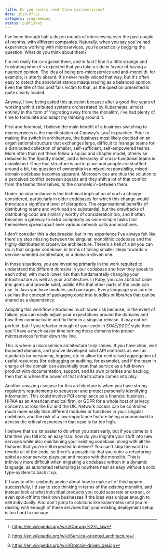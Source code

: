```yaml
---
title: Do you really need those microservices?
date: 2020-07-21
category: programming
status: published
---
```


I've been through half a dozen rounds of interviewing over the past couple of months, with different companies. Naturally, when you say you've had experience working with microservices, you're practically begging the question. What do you think about them?

I'm not really for-or-against them, and in fact I find it a little strange and frustrating when it's expected that you take a side in favour of having a nuanced opinion. The idea of being pro-microservice and anti-monolith, for example, is utterly absurd. It's never really voiced that way, but it's often easy to detect the absolutist stance masquerading as a balanced opinion. Even the title of this post falls victim to that, as the question presented is quite clearly loaded.

Anyway, I love being asked this question because after a good five years of working with distributed systems orchestrated by Kubernetes, almost entirely in the form of 'migrating away from the monolith', I've had plenty of time to formulate and adapt my thinking around it.

First and foremost, I believe the main benefit of a business switching to microservices is the manifestation of Conway's Law[^1] in practice. Prior to making the switch in architecture, the business most likely decided on an organisational structure that exchanges large, difficult to manage teams for a distributed collection of smaller, self-sufficient, self-empowered teams. More often than not these follow a squad and chapter model, otherwise reduced to 'the Spotify model', and a hierarchy of cross-functional teams is established. Once that structure is put in place and people are shuffled around a bit, the question of ownership in a mixed-responsibility, mixed-domain codebase becomes apparent. Microservices are thus the solution to a perceived conflict between squads and they shift a lot of that conflict from the teams themselves, to the channels in-between them.

Under no circumstance is the technical implication of such a change considered, particularly in older codebases for which this change would introduce a significant level of disruption. The organisational benefits of distributing teams and workload are substantial, but the drawbacks of distributing _code_ are similarly worthy of consideration too, and it often becomes a gateway to extra complexity as once-simple tasks find themselves spread apart over various network calls and machines.

I don't consider this a dealbreaker, but in my experience I've always felt like there's a step missing between the singular, monolithic codebase and the highly distributed microservice architecture. There's a hell of a lot you can do in that singular codebase, in terms of taking smaller steps towards a service-oriented architecture, or a domain-driven one. 

In those situations, you are investing primarily in the work required to understand the different domains in your codebase and how they speak to each other, with much lower risk than fundamentally changing your infrastructure as well as your architecture. In Ruby, you can abstract code into gems and provide solid, public APIs that other parts of the code can use. In Java you have modules and packages. Every language you care to use has the concept of packaging code into bundles or libraries that can be shared as a dependency.

Adopting this workflow introduces much lower risk because, in the event of failure, you can easily adjust your expectations around the domains and how they communicate and fix them in a singular release. It may not be perfect, but if you refactor enough of your code in SOA[^2]/DDD[^3] style then you'll have a much easier time turning those domains into proper microservices further down the line.

This is where a microservice architecture truly shines. If you have clear, well bounded domains, and you've developed solid API contracts as well as standards for versioning, logging, etc to allow for centralised aggregation of useful resources (for debugging or auditing, for example), and if the team in charge of the domain can essentially treat that service as a full-blown product with documentation, support, and its own priorities and backlog, then that is where the power of that infrastructure comes into play.

Another amazing usecase for this architecture is when you have strong regulatory requirements to sequester and protect personally identifying information. This could involve PCI compliance as a financial business, HIPAA as an American medical firm, or GDPR for a whole host of privacy concerns across the EU and the UK. Network access can be controlled much more easily than different modules or functions in your singular codebase, and the risk of a low-importance feature being compromised to access the critical resources in that case is far too high.

I believe that's a lot easier to do when you start early, but if you come to it late then you fall into an easy trap: how do you migrate your stuff into new services while also maintaining your existing codebase, along with all the features that you're still expected to deliver? You can't stop the world to rewrite all of the code, so there's a possibility that you enter a refactoring spiral as your service plays cat and mouse with the monolith. This is infinitely more difficult when migrating a codebase written in a dynamic language, as automated refactoring is nowhere near as easy without a solid type-system to back it up.

If I was to offer anybody advice about how to make all of this happen successfully, I'd say to stop thinking in terms of the existing monolith, and instead look at what individual products you could separate or extract, or even spin-off into their own businesses if the idea was unique enough to sell individually. And don't jump to solutions like Kubernetes until you're dealing with enough of these services that your existing deployment setup is too hard to manage.

[^1]: <https://en.wikipedia.org/wiki/Conway%27s_law>
[^2]: <https://en.wikipedia.org/wiki/Service-oriented_architecture>
[^3]: <https://en.wikipedia.org/wiki/Domain-driven_design>